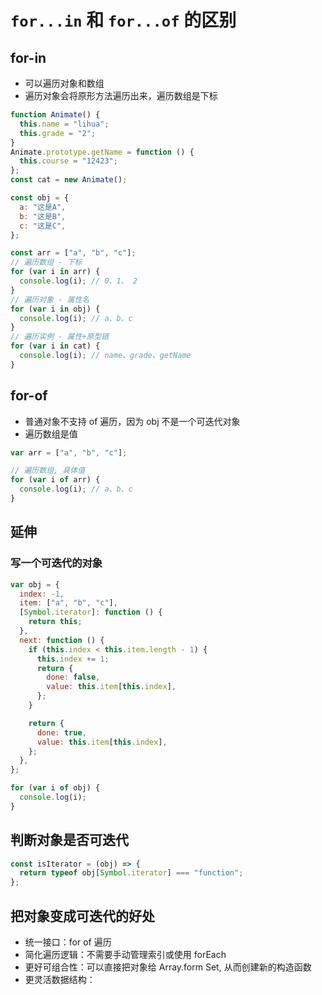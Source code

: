 # `for...in` 和 `for...of` 的区别

## for-in

- 可以遍历对象和数组
- 遍历对象会将原形方法遍历出来，遍历数组是下标

```js
function Animate() {
  this.name = "lihua";
  this.grade = "2";
}
Animate.prototype.getName = function () {
  this.course = "12423";
};
const cat = new Animate();

const obj = {
  a: "这是A",
  b: "这是B",
  c: "这是C",
};

const arr = ["a", "b", "c"];
// 遍历数组 - 下标
for (var i in arr) {
  console.log(i); // 0、1、 2
}
// 遍历对象 - 属性名
for (var i in obj) {
  console.log(i); // a、b、c
}
// 遍历实例 - 属性+原型链
for (var i in cat) {
  console.log(i); // name、grade、getName
}
```

## for-of

- 普通对象不支持 of 遍历，因为 obj 不是一个可迭代对象
- 遍历数组是值

```js
var arr = ["a", "b", "c"];

// 遍历数组, 具体值
for (var i of arr) {
  console.log(i); // a、b、c
}
```

## 延伸

### 写一个可迭代的对象

```js
var obj = {
  index: -1,
  item: ["a", "b", "c"],
  [Symbol.iterator]: function () {
    return this;
  },
  next: function () {
    if (this.index < this.item.length - 1) {
      this.index += 1;
      return {
        done: false,
        value: this.item[this.index],
      };
    }

    return {
      done: true,
      value: this.item[this.index],
    };
  },
};

for (var i of obj) {
  console.log(i);
}
```

## 判断对象是否可迭代

```js
const isIterator = (obj) => {
  return typeof obj[Symbol.iterator] === "function";
};
```

## 把对象变成可迭代的好处
- 统一接口：for of 遍历
- 简化遍历逻辑：不需要手动管理索引或使用 forEach
- 更好可组合性：可以直接把对象给 Array.form Set, 从而创建新的构造函数
- 更灵活数据结构：